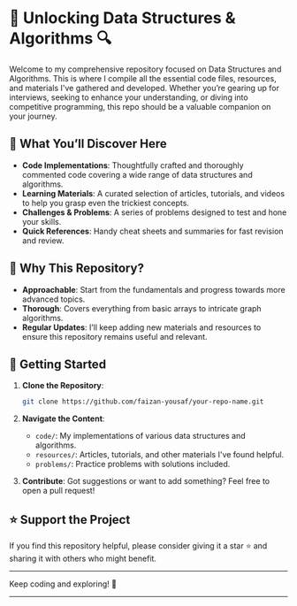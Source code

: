 # 🧠 Unlocking Data Structures & Algorithms 🔍

Welcome to my comprehensive repository focused on Data Structures and Algorithms. This is where I compile all the essential code files, resources, and materials I've gathered and developed. Whether you’re gearing up for interviews, seeking to enhance your understanding, or diving into competitive programming, this repo should be a valuable companion on your journey.

## 📂 What You’ll Discover Here

- **Code Implementations**: Thoughtfully crafted and thoroughly commented code covering a wide range of data structures and algorithms.
- **Learning Materials**: A curated selection of articles, tutorials, and videos to help you grasp even the trickiest concepts.
- **Challenges & Problems**: A series of problems designed to test and hone your skills.
- **Quick References**: Handy cheat sheets and summaries for fast revision and review.

## 🔎 Why This Repository?

- **Approachable**: Start from the fundamentals and progress towards more advanced topics.
- **Thorough**: Covers everything from basic arrays to intricate graph algorithms.
- **Regular Updates**: I’ll keep adding new materials and resources to ensure this repository remains useful and relevant.

## 🚀 Getting Started

1. **Clone the Repository**:
    ```bash
    git clone https://github.com/faizan-yousaf/your-repo-name.git
    ```

2. **Navigate the Content**:
    - `code/`: My implementations of various data structures and algorithms.
    - `resources/`: Articles, tutorials, and other materials I've found helpful.
    - `problems/`: Practice problems with solutions included.

3. **Contribute**: Got suggestions or want to add something? Feel free to open a pull request!

## ⭐ Support the Project

If you find this repository helpful, please consider giving it a star ⭐ and sharing it with others who might benefit.

---

Keep coding and exploring! 🚀

---


